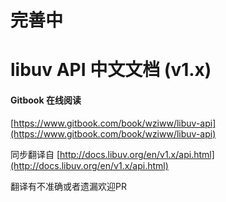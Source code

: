 # 完善中

# libuv API 中文文档 \(v1.x\)



#### Gitbook 在线阅读

[https://www.gitbook.com/book/wziww/libuv-api](https://www.gitbook.com/book/wziww/libuv-api)

同步翻译自 [http://docs.libuv.org/en/v1.x/api.html](http://docs.libuv.org/en/v1.x/api.html)

翻译有不准确或者遗漏欢迎PR

